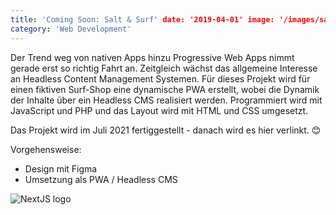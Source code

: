 ```yaml
---
title: 'Coming Soon: Salt & Surf' date: '2019-04-01' image: '/images/saltnsurf.png' background: 'project_petrol'
category: 'Web Development'
---
```


Der Trend weg von nativen Apps hinzu Progressive Web Apps nimmt gerade erst so richtig Fahrt an. Zeitgleich wächst das
allgemeine Interesse an Headless Content Management Systemen. Für dieses Projekt wird für einen fiktiven Surf-Shop eine
dynamische PWA erstellt, wobei die Dynamik der Inhalte über ein Headless CMS realisiert werden. Programmiert wird mit
JavaScript und PHP und das Layout wird mit HTML und CSS umgesetzt.

Das Projekt wird im Juli 2021 fertiggestellt - danach wird es hier verlinkt. 😊

Vorgehensweise:

- Design mit Figma
- Umsetzung als PWA / Headless CMS

![NextJS logo](/images/saltandsurf_screens.png "Salt and Surf")